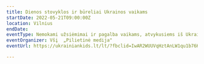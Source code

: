 ```yaml
---
title: Dienos stovyklos ir būreliai Ukrainos vaikams
startDate: 2022-05-21T09:00:00Z
location: Vilnius
endDate: 
eventType: Nemokami užsiėmimai ir pagalba vaikams, atvykusiems iš Ukrainos
eventOrganizer: Všį  „Pilietinė medija"
eventUrl: https://ukrainiankids.lt/lt/?fbclid=IwAR2WUUVqHztAnLW1qu1b76KlLPk0WC4dPq8J7mdU7Phjat2ksM2x2FvHrH8

---
```

